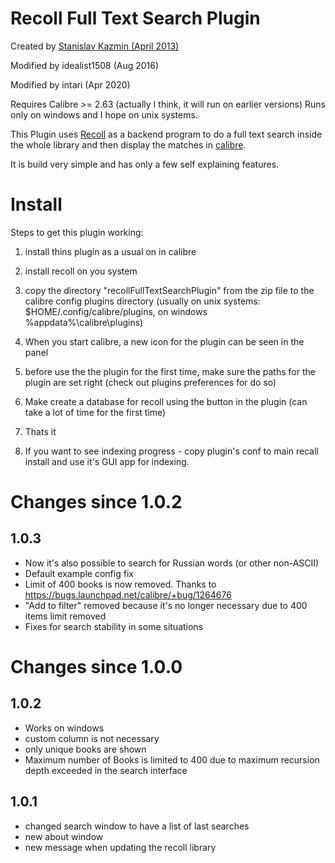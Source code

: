 # Recoll Full Text Search Plugin


Created by [Stanislav Kazmin (April 2013)](http://www.mobileread.com/forums/showthread.php?t=211137)

Modified by idealist1508 (Aug 2016)

Modified by intari (Apr 2020)

Requires Calibre >= 2.63 (actually I think, it will run on earlier versions)
Runs only on windows and I hope on unix systems.

This Plugin uses [Recoll](http://www.lesbonscomptes.com/recoll/) as a backend program to do a full text search inside the whole library and then display the matches in [calibre](http://calibre-ebook.com/).

It is build very simple and has only a few self explaining features.

# Install

Steps to get this plugin working:

1. install thins plugin as a usual on in calibre
3. install recoll on you system
4. copy the directory "recollFullTextSearchPlugin" from the zip file to the calibre config plugins directory (usually on unix systems: $HOME/.config/calibre/plugins, on windows %appdata%\calibre\plugins)
5. When you start calibre, a new icon for the plugin can be seen in the panel
6. before use the the plugin for the first time, make sure the paths for the plugin are set right (check out plugins preferences for do so)
7. Make create a database for recoll using the button in the plugin (can take a lot of time for the first time)
8. Thats it

9. If you want to see indexing progress - copy plugin's conf to main recall install and use it's GUI app for indexing.

# Changes since 1.0.2

## 1.0.3
- Now it's also possible to search for Russian words (or other non-ASCII)
- Default example config fix
- Limit of 400 books is now removed. Thanks to https://bugs.launchpad.net/calibre/+bug/1264676
- "Add to filter" removed because it's no longer necessary due to 400 items limit removed
- Fixes for search stability in some situations

# Changes since 1.0.0
## 1.0.2
- Works on windows
- custom column is not necessary
- only unique books are shown
- Maximum number of Books is limited to 400 due to maximum recursion depth exceeded in the search interface

## 1.0.1 
- changed search window to have a list of last searches
- new about window
- new message when updating the recoll library
